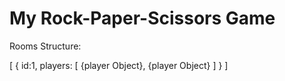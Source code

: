 # My Rock-Paper-Scissors Game



Rooms Structure:

[
    {
        id:1,
        players: [
            {player Object},
            {player Object}
        ]
    }
]